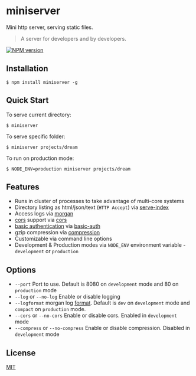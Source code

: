 # miniserver
Mini http server, serving static files.

> A server for developers and by developers.

[![NPM version](https://img.shields.io/npm/v/miniserver.svg?style=flat)](https://www.npmjs.org/package/miniserver)

## Installation
```
$ npm install miniserver -g
```

## Quick Start
To serve current directory:
```
$ miniserver
```

To serve specific folder:
```
$ miniserver projects/dream
```

To run on production mode:
```
$ NODE_ENV=production miniserver projects/dream
```


## Features
* Runs in cluster of processes to take advantage of multi-core systems
* Directory listing as html/json/text (`HTTP Accept`) via [serve-index](https://npmjs.org/package/serve-index)
* Access logs via [morgan](https://npmjs.org/package/morgan)
* [cors](https://developer.mozilla.org/en-US/docs/Web/HTTP/Access_control_CORS) support via [cors](https://nodei.co/npm/cors/)
* [basic authentication](https://en.wikipedia.org/wiki/Basic_access_authentication) via [basic-auth
](https://npmjs.org/package/basic-auth)
* gzip compression via [compression](https://npmjs.org/package/compression)
* Customizable via command line options
* Development & Production modes via `NODE_ENV` environment variable - `development` or `production`

## Options
* `--port` Port to use. Default is 8080 on `development` mode and 80 on `production` mode
* `--log` or `--no-log` Enable or disable logging
* `--logformat` morgan log [format](https://github.com/expressjs/morgan#predefined-formats). Default is `dev` on `development` mode and `compact` on `production` mode.
* `--cors` or `--no-cors` Enable or disable cors. Enabled in `development` mode
* `--compress` or `--no-compress` Enable or disable compression. Disabled in `development` mode

## License

  [MIT](LICENSE)
